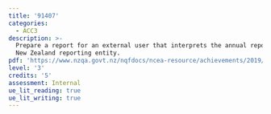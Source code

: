 ```yaml
---
title: '91407'
categories:
  - ACC3
description: >-
  Prepare a report for an external user that interprets the annual report of a
  New Zealand reporting entity.
pdf: 'https://www.nzqa.govt.nz/nqfdocs/ncea-resource/achievements/2019/as91407.pdf'
level: '3'
credits: '5'
assessment: Internal
ue_lit_reading: true
ue_lit_writing: true
---
```


